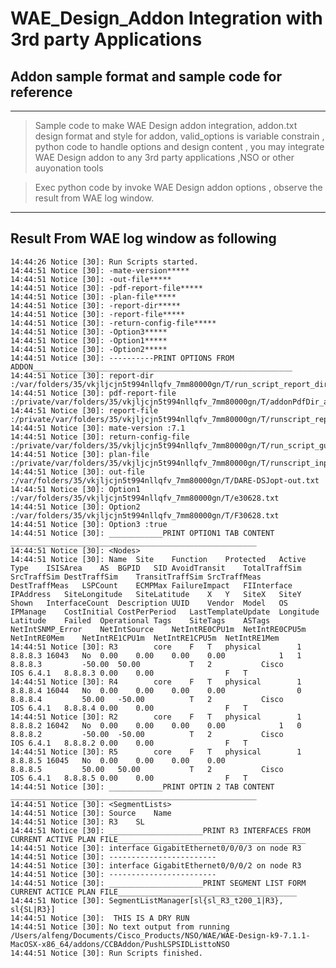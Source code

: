 # WAE_Design_Addon Integration with 3rd party Applications

## Addon sample format and sample code for reference 

---- 
>Sample code to make WAE Design addon integration,
> addon.txt design format and style for addon,
 valid_options is variable constrain ,
 python code to handle options and design content , you may integrate WAE Design addon to any 3rd party applications ,NSO or other auyonation tools

 >Exec python code by invoke WAE Design addon options , observe the result from WAE log window.
----

## Result From WAE log window as following
    
    14:44:26 Notice [30]: Run Scripts started.
    14:44:51 Notice [30]: -mate-version*****
    14:44:51 Notice [30]: -out-file*****
    14:44:51 Notice [30]: -pdf-report-file*****
    14:44:51 Notice [30]: -plan-file*****
    14:44:51 Notice [30]: -report-dir*****
    14:44:51 Notice [30]: -report-file*****
    14:44:51 Notice [30]: -return-config-file*****
    14:44:51 Notice [30]: -Option3*****
    14:44:51 Notice [30]: -Option1*****
    14:44:51 Notice [30]: -Option2*****
    14:44:51 Notice [30]: ----------PRINT OPTIONS FROM ADDON__________________________________________________________
    14:44:51 Notice [30]: report-dir :/var/folders/35/vkjljcjn5t994nllqfv_7mm80000gn/T/run_script_report_dir_30628/PushLSPSIDListtoNSO
    14:44:51 Notice [30]: pdf-report-file :/private/var/folders/35/vkjljcjn5t994nllqfv_7mm80000gn/T/addonPdfDir_alfeng/runscript_report_f30628.pdf
    14:44:51 Notice [30]: report-file :/private/var/folders/35/vkjljcjn5t994nllqfv_7mm80000gn/T/runscript_report.30628.txt
    14:44:51 Notice [30]: mate-version :7.1
    14:44:51 Notice [30]: return-config-file :/private/var/folders/35/vkjljcjn5t994nllqfv_7mm80000gn/T/run_script_gui_config.30628.txt
    14:44:51 Notice [30]: plan-file :/private/var/folders/35/vkjljcjn5t994nllqfv_7mm80000gn/T/runscript_input.30628.pln
    14:44:51 Notice [30]: out-file :/var/folders/35/vkjljcjn5t994nllqfv_7mm80000gn/T/DARE-DSJopt-out.txt
    14:44:51 Notice [30]: Option1 :/var/folders/35/vkjljcjn5t994nllqfv_7mm80000gn/T/e30628.txt
    14:44:51 Notice [30]: Option2 :/var/folders/35/vkjljcjn5t994nllqfv_7mm80000gn/T/F30628.txt
    14:44:51 Notice [30]: Option3 :true
    14:44:51 Notice [30]: ____________PRINT OPTION1 TAB CONTENT _______________________________________________________
    14:44:51 Notice [30]: <Nodes>
    14:44:51 Notice [30]: Name  Site    Function    Protected   Active  Type    ISISArea    AS  BGPID   SID AvoidTransit    TotalTraffSim   SrcTraffSim DestTraffSim    TransitTraffSim SrcTraffMeas    DestTraffMeas   LSPCount    ECMPMax FailureImpact   FIInterface IPAddress   SiteLongitude   SiteLatitude    X   Y   SiteX   SiteY   Shown   InterfaceCount  Description UUID    Vendor  Model   OS  IPManage    CostInitial CostPerPeriod   LastTemplateUpdate  Longitude   Latitude    Failed  Operational Tags    SiteTags    ASTags  NetIntSNMP_Error    NetIntSource    NetIntRE0CPU1m  NetIntRE0CPU5m  NetIntRE0Mem    NetIntRE1CPU1m  NetIntRE1CPU5m  NetIntRE1Mem
    14:44:51 Notice [30]: R3        core    F   T   physical        1   8.8.8.3 16043   No  0.00    0.00    0.00    0.00            1   1           8.8.8.3         -50.00  50.00           T   2           Cisco       IOS 6.4.1   8.8.8.3 0.00    0.00                F   T                                           
    14:44:51 Notice [30]: R4        core    F   T   physical        1   8.8.8.4 16044   No  0.00    0.00    0.00    0.00                0           8.8.8.4         50.00   -50.00          T   2           Cisco       IOS 6.4.1   8.8.8.4 0.00    0.00                F   T                                           
    14:44:51 Notice [30]: R2        core    F   T   physical        1   8.8.8.2 16042   No  0.00    0.00    0.00    0.00            1   0           8.8.8.2         -50.00  -50.00          T   2           Cisco       IOS 6.4.1   8.8.8.2 0.00    0.00                F   T                                           
    14:44:51 Notice [30]: R5        core    F   T   physical        1   8.8.8.5 16045   No  0.00    0.00    0.00    0.00                            8.8.8.5         50.00   50.00           T   2           Cisco       IOS 6.4.1   8.8.8.5 0.00    0.00                F   T                                           
    14:44:51 Notice [30]: ____________PRINT OPTIN 2 TAB CONTENT _______________________________________________________
    14:44:51 Notice [30]: <SegmentLists>
    14:44:51 Notice [30]: Source    Name
    14:44:51 Notice [30]: R3    SL
    14:44:51 Notice [30]: _____________________PRINT R3 INTERFACES FROM CURRENT ACTIVE PLAN FILE__________________________________________
    14:44:51 Notice [30]: interface GigabitEthernet0/0/0/3 on node R3
    14:44:51 Notice [30]: ------------------------
    14:44:51 Notice [30]: interface GigabitEthernet0/0/0/2 on node R3
    14:44:51 Notice [30]: ------------------------
    14:44:51 Notice [30]: _____________________PRINT SEGMENT LIST FORM CURRENT ACTICE PLAN FILE________________________________________
    14:44:51 Notice [30]: SegmentListManager[sl{sl_R3_t200_1|R3}, sl{SL|R3}]
    14:44:51 Notice [30]:  THIS IS A DRY RUN
    14:44:51 Notice [30]: No text output from running   /Users/alfeng/Documents/Cisco_Products/NSO/WAE/WAE-Design-k9-7.1.1-MacOSX-x86_64/addons/CCBAddon/PushLSPSIDListtoNSO
    14:44:51 Notice [30]: Run Scripts finished.
